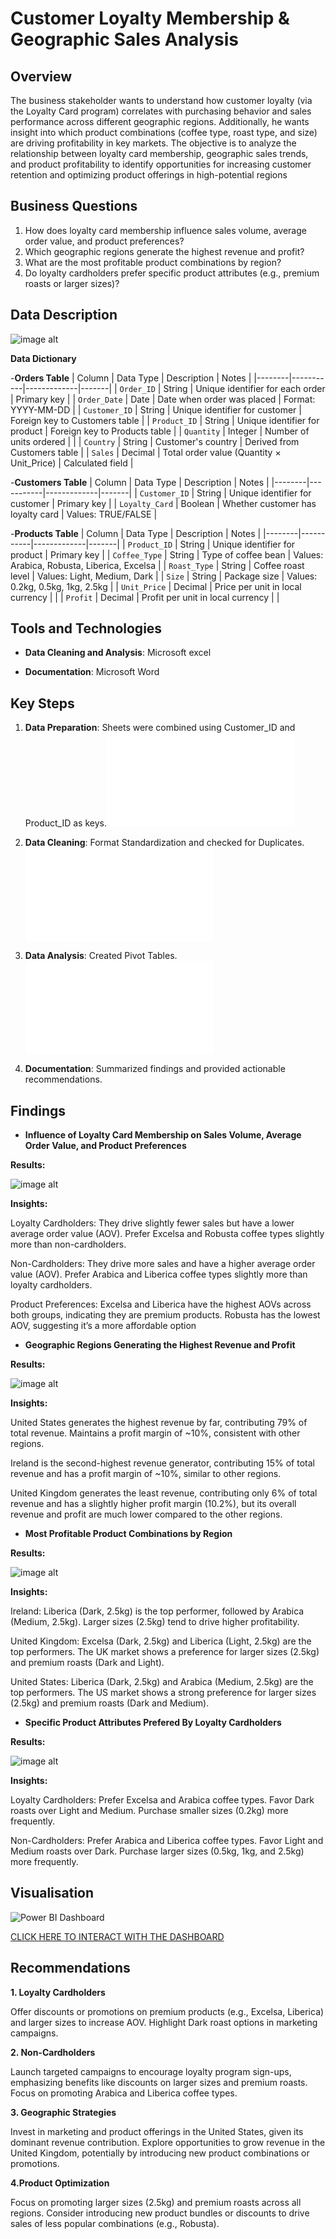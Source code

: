 # Customer Loyalty Membership & Geographic Sales Analysis

## Overview
The business stakeholder wants to understand how customer loyalty (via the Loyalty Card program) correlates with purchasing behavior and sales performance across different geographic regions. Additionally, he wants insight into which product combinations (coffee type, roast type, and size) are driving profitability in key markets.
The objective is to analyze the relationship between loyalty card membership, geographic sales trends, and product profitability to identify opportunities for increasing customer retention and optimizing product offerings in high-potential regions

## Business Questions
1.	How does loyalty card membership influence sales volume, average order value, and product preferences?
2.	Which geographic regions generate the highest revenue and profit?
3.	What are the most profitable product combinations by region?
4.	Do loyalty cardholders prefer specific product attributes (e.g., premium roasts or larger sizes)?

## Data Description
![image alt](https://github.com/KelvinOwusu07/Data-Analyst-Portfolio/blob/cabb09f3246902d7445279d3e30c767440d9391b/Coffee_shop_sales_analysis/visuals/Untitled%20-%20Power%20BI%20Desktop%2007_04_2025%204_03_22%20pm.png)

**Data Dictionary**

-**Orders Table**
| Column | Data Type | Description | Notes |
|--------|-----------|-------------|-------|
| `Order_ID` | String | Unique identifier for each order | Primary key |
| `Order_Date` | Date | Date when order was placed | Format: YYYY-MM-DD |
| `Customer_ID` | String | Unique identifier for customer | Foreign key to Customers table |
| `Product_ID` | String | Unique identifier for product | Foreign key to Products table |
| `Quantity` | Integer | Number of units ordered | |
| `Country` | String | Customer's country | Derived from Customers table |
| `Sales` | Decimal | Total order value (Quantity × Unit_Price) | Calculated field |

-**Customers Table**
| Column | Data Type | Description | Notes |
|--------|-----------|-------------|-------|
| `Customer_ID` | String | Unique identifier for customer | Primary key |
| `Loyalty_Card` | Boolean | Whether customer has loyalty card | Values: TRUE/FALSE |

-**Products Table**
| Column | Data Type | Description | Notes |
|--------|-----------|-------------|-------|
| `Product_ID` | String | Unique identifier for product | Primary key |
| `Coffee_Type` | String | Type of coffee bean | Values: Arabica, Robusta, Liberica, Excelsa |
| `Roast_Type` | String | Coffee roast level | Values: Light, Medium, Dark |
| `Size` | String | Package size | Values: 0.2kg, 0.5kg, 1kg, 2.5kg |
| `Unit_Price` | Decimal | Price per unit in local currency | |
| `Profit` | Decimal | Profit per unit in local currency | |

## Tools and Technologies
- **Data Cleaning and Analysis**: Microsoft excel

- **Documentation**: Microsoft Word

## Key Steps
1. **Data Preparation**: Sheets were combined using Customer_ID and Product_ID as keys.![click here for more details...](scripts/data_preparation/README.md)
1. **Data Cleaning**: Format Standardization and checked for Duplicates.![click here for more details...](scripts/data_cleaning/README.md)
2. **Data Analysis**: Created Pivot Tables.![click here for more details...](scripts/data_analysis/README.md)

3. **Documentation**: Summarized findings and provided actionable recommendations.

## Findings
- **Influence of Loyalty Card Membership on Sales Volume, Average Order Value, and Product Preferences**

**Results:**

![image alt](https://github.com/KelvinOwusu07/Data-Analyst-Portfolio/blob/ec734c51ee4a3a6796fb6d00607af560f1cf35a1/Coffee_shop_sales_analysis/visuals/Customer%20Loyalty%20%26%20Geographic%20Sales%20Analysis%20-%20Word%2007_04_2025%202_59_04%20pm.png)


**Insights:**

Loyalty Cardholders:
They drive slightly fewer sales but have a lower average order value (AOV). Prefer Excelsa and Robusta coffee types slightly more than non-cardholders.

Non-Cardholders:
They drive more sales and have a higher average order value (AOV). Prefer Arabica and Liberica coffee types slightly more than loyalty cardholders.

Product Preferences:
Excelsa and Liberica have the highest AOVs across both groups, indicating they are premium products. Robusta has the lowest AOV, suggesting it’s a more affordable option


- **Geographic Regions Generating the Highest Revenue and Profit**

**Results:**

![image alt](https://github.com/KelvinOwusu07/Data-Analyst-Portfolio/blob/6f0705d5b2a223a0a9652ec6140e1fef2ae7b057/Coffee_shop_sales_analysis/visuals/Customer%20Loyalty%20%26%20Geographic%20Sales%20Analysis%20-%20Word%2007_04_2025%202_45_47%20pm.png)

**Insights:**

United States generates the highest revenue by far, contributing 79% of total revenue. Maintains a profit margin of ~10%, consistent with other regions.

Ireland is the second-highest revenue generator, contributing 15% of total revenue and has a profit margin of ~10%, similar to other regions.

United Kingdom generates the least revenue, contributing only 6% of total revenue and has a slightly higher profit margin (10.2%), but its overall revenue and profit are much lower compared to the other regions.


- **Most Profitable Product Combinations by Region**

**Results:**

![image alt](https://github.com/KelvinOwusu07/Data-Analyst-Portfolio/blob/281d2e3ca2275ca0d08e0baf45ee63fe8122e6ab/Coffee_shop_sales_analysis/visuals/Customer%20Loyalty%20%26%20Geographic%20Sales%20Analysis%20-%20Word%2007_04_2025%203_23_19%20pm.png)


**Insights:**

Ireland:
Liberica (Dark, 2.5kg) is the top performer, followed by Arabica (Medium, 2.5kg). Larger sizes (2.5kg) tend to drive higher profitability.

United Kingdom:
Excelsa (Dark, 2.5kg) and Liberica (Light, 2.5kg) are the top performers. The UK market shows a preference for larger sizes (2.5kg) and premium roasts (Dark and Light).

United States:
Liberica (Dark, 2.5kg) and Arabica (Medium, 2.5kg) are the top performers. The US market shows a strong preference for larger sizes (2.5kg) and premium roasts (Dark and Medium).


- **Specific Product Attributes Prefered By Loyalty Cardholders**

**Results:**

![image alt](https://github.com/KelvinOwusu07/Data-Analyst-Portfolio/blob/f4f533beea2b7447e7874e2d4eb3d548bf10d1fb/Coffee_shop_sales_analysis/visuals/Customer%20Loyalty%20%26%20Geographic%20Sales%20Analysis%20-%20Word%2007_04_2025%203_30_23%20pm.png)


**Insights:**

Loyalty Cardholders:
Prefer Excelsa and Arabica coffee types. Favor Dark roasts over Light and Medium. Purchase smaller sizes (0.2kg) more frequently.

Non-Cardholders:
Prefer Arabica and Liberica coffee types. Favor Light and Medium roasts over Dark. Purchase larger sizes (0.5kg, 1kg, and 2.5kg) more frequently.
  
## Visualisation
![Power BI Dashboard](visuals/Top_UK_Youtubers_Dashboard.gifkelvin)

[CLICK HERE TO INTERACT WITH THE DASHBOARD](https://app.fabric.microsoft.com/view?r=eyJrIjoiMDhjZDI3NjktYWM5Yy00ODVjLTk0NzctMjJkNDQxY2I0ZTMyIiwidCI6ImUwMmQxZTM1LWZmYjYtNGY0My1hZWVhLWFjNzlhZTBmM2M1ZSJ9)

## Recommendations 
**1. Loyalty Cardholders**

Offer discounts or promotions on premium products (e.g., Excelsa, Liberica) and larger sizes to increase AOV. Highlight Dark roast options in marketing campaigns.

**2. Non-Cardholders**

Launch targeted campaigns to encourage loyalty program sign-ups, emphasizing benefits like discounts on larger sizes and premium roasts. Focus on promoting Arabica and Liberica coffee types.

**3. Geographic Strategies**

Invest in marketing and product offerings in the United States, given its dominant revenue contribution. Explore opportunities to grow revenue in the United Kingdom, potentially by introducing new product combinations or promotions.

**4.Product Optimization**

Focus on promoting larger sizes (2.5kg) and premium roasts across all regions. Consider introducing new product bundles or discounts to drive sales of less popular combinations (e.g., Robusta).
